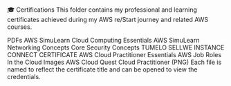 
🎓 Certifications
This folder contains my professional and learning certificates achieved during my AWS re/Start journey and related AWS courses.

PDFs
AWS SimuLearn Cloud Computing Essentials
AWS SimuLearn Networking Concepts
Core Security Concepts
TUMELO SELLWE INSTANCE CONNECT CERTIFICATE
AWS Cloud Practitioner Essentials
AWS Job Roles In the Cloud
Images
AWS Cloud Quest Cloud Practitioner (PNG)
Each file is named to reflect the certificate title and can be opened to view the credentials.

